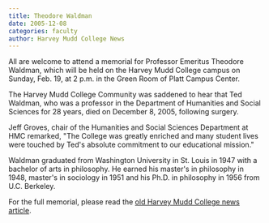 ```yaml
---
title: Theodore Waldman
date: 2005-12-08
categories: faculty
author: Harvey Mudd College News
---
```

All are welcome to attend a memorial for Professor Emeritus Theodore Waldman, which will be held on the Harvey Mudd College campus on Sunday, Feb. 19, at 2 p.m. in the Green Room of Platt Campus Center.

The Harvey Mudd College Community was saddened to hear that Ted Waldman, who was a professor in the Department of Humanities and Social Sciences for 28 years, died on December 8, 2005, following surgery.

Jeff Groves, chair of the Humanities and Social Sciences Department at HMC remarked, "The College was greatly enriched and many student lives were touched by Ted's absolute commitment to our educational mission."

Waldman graduated from Washington University in St. Louis in 1947 with a bachelor of arts in philosophy. He earned his master's in philosophy in 1948, master's in sociology in 1951 and his Ph.D. in philosophy in 1956 from U.C. Berkeley.

For the full memorial, please read the [old Harvey Mudd College news article](https://www.hmc.edu/non-wp-sites/old-news/TheodoreWaldman.php).
